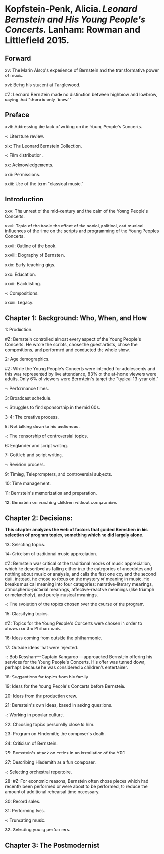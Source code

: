 # Kopfstein-Penk, Alicia. *Leonard Bernstein and His Young People's Concerts.* Lanham: Rowman and Littlefield 2015.   

## Forward  

xv: The Marin Alsop's experience of Bernstein and the transformative power of music.  

xvi: Being his student at Tanglewood.  

#Z: Leonard Bernstein made no distinction between highbrow and lowbrow, saying that "there is only 'brow.'" 

## Preface  

xvii: Addressing the lack of writing on the Young People's Concerts.  

-: Literature review.  

xix: The Leonard Bernstein Collection.  

-: Film distribution.  

xx: Acknowledgements.  

xxii: Permissions.  

xxiii: Use of the term "classical music."  

## Introduction  

xxv: The unrest of the mid-century and the calm of the Young People's Concerts.  

xxvi: Topic of the book: the effect of the social, political, and musical influences of the time on the scripts and programming of the Young Peoples Concerts.  

xxvii: Outline of the book.  

xxviii: Biography of Bernstein.  

xxix: Early teaching gigs.  

xxx: Education.  

xxxii: Blacklisting.  

-: Compositions.  

xxxiii: Legacy.  

## Chapter 1: Background: Who, When, and How    

1: Production.  

#Z: Bernstein controlled almost every aspect of the Young People's Concerts. He wrote the scripts, chose the guest artists, chose the compositions, and performed and conducted the whole show.  

2: Age demographics.  

#Z: While the Young People's Concerts were intended for adolescents and this was represented by live attendance, 83% of the at-home viewers were adults. Only 6% of viewers were Bernstein's target the "typical 13-year old."     

-: Performance times.  

3: Broadcast schedule.  

-: Struggles to find sponsorship in the mid 60s.  

3-4: The creative process.   

5: Not talking down to his audiences.  

-: The censorship of controversial topics.  

6: Englander and script writing.  

7: Gottlieb and script writing.  

-: Revision process.  

9: Timing, Teleprompters, and controversial subjects.  

10: Time management.  

11: Bernstein's memorization and preparation.  

12: Bernstein on reaching children without compromise.  

## Chapter 2: Decisions: 

**This chapter analyzes the web of factors that guided Bernstien in his selection of program topics, something which he did largely alone.**

13: Selecting topics.  

14: Criticism of traditional music appreciation.  

#Z: Bernstein was critical of the traditional modes of music appreciation, which he described as falling either into the categories of anecdotes and nothing about music or analysis, and calls the first one coy and the second dull. Instead, he chose to focus on the mystery of meaning in music. He breaks musical meaning into four categories: narrative-literary meanings, atmospheric-pictorial meanings,  affective-reactive meanings (like triumph or melancholy), and purely musical meanings.  

-: The evolution of the topics chosen over the course of the program.  

15: Classifying topics.  

#Z: Topics for the Young People's Concerts were chosen in order to showcase the Philharmonic.  

16: Ideas coming from outside the philharmonic.  

17: Outside ideas that were rejected.  

-: Bob Kesshan---Captain Kangaroo---approached Bernstein offering his services for the Young People's Concerts. His offer was turned down, perhaps because he was considered a children's entertainer.  

18: Suggestions for topics from his family.  

19: Ideas for the Young People's Concerts before Bernstein.  

20: Ideas from the production crew.  

21: Bernstein's own ideas, based in asking questions.  

-: Working in popular culture.  

22: Choosing topics personally close to him.  

23: Program on Hindemith; the composer's death.  

24: Criticism of Bernstein.  

25: Bernstein's attack on critics in an installation of the YPC.  

27: Describing Hindemith as a fun composer.  

-: Selecting orchestral repertoire.  

28: #Z: For economic reasons, Bernstein often chose pieces which had recently been performed or were about to be performed, to reduce the amount of additional rehearsal time necessary.  

30: Record sales.  

31: Performing Ives.  

-: Truncating music.  

32: Selecting young performers.  

## Chapter 3: The Postmodernist
